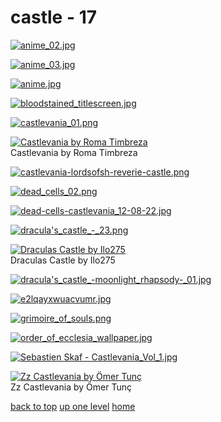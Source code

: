 # castle - 17
[![anime_02.jpg](/mobile/castlevania/zz%20castle/anime_02.jpg "anime_02.jpg")](https://raw.githubusercontent.com/buckmanc/wallpapers/main/mobile/castlevania/zz%20castle/anime_02.jpg)

[![anime_03.jpg](/mobile/castlevania/zz%20castle/anime_03.jpg "anime_03.jpg")](https://raw.githubusercontent.com/buckmanc/wallpapers/main/mobile/castlevania/zz%20castle/anime_03.jpg)

[![anime.jpg](/mobile/castlevania/zz%20castle/anime.jpg "anime.jpg")](https://raw.githubusercontent.com/buckmanc/wallpapers/main/mobile/castlevania/zz%20castle/anime.jpg)

[![bloodstained_titlescreen.jpg](/mobile/castlevania/zz%20castle/bloodstained_titlescreen.jpg "bloodstained_titlescreen.jpg")](https://raw.githubusercontent.com/buckmanc/wallpapers/main/mobile/castlevania/zz%20castle/bloodstained_titlescreen.jpg)

[![castlevania_01.png](/mobile/castlevania/zz%20castle/castlevania_01.png "castlevania_01.png")](https://raw.githubusercontent.com/buckmanc/wallpapers/main/mobile/castlevania/zz%20castle/castlevania_01.png)

[![Castlevania by Roma Timbreza](/mobile/castlevania/zz%20castle/castlevania-by-roma-timbreza.jpg "Castlevania by Roma Timbreza")](https://raw.githubusercontent.com/buckmanc/wallpapers/main/mobile/castlevania/zz%20castle/castlevania-by-roma-timbreza.jpg)\
Castlevania by Roma Timbreza

[![castlevania-lordsofsh-reverie-castle.png](/mobile/castlevania/zz%20castle/castlevania-lordsofsh-reverie-castle.png "castlevania-lordsofsh-reverie-castle.png")](https://raw.githubusercontent.com/buckmanc/wallpapers/main/mobile/castlevania/zz%20castle/castlevania-lordsofsh-reverie-castle.png)

[![dead_cells_02.png](/mobile/castlevania/zz%20castle/dead_cells_02.png "dead_cells_02.png")](https://raw.githubusercontent.com/buckmanc/wallpapers/main/mobile/castlevania/zz%20castle/dead_cells_02.png)

[![dead-cells-castlevania_12-08-22.jpg](/mobile/castlevania/zz%20castle/dead-cells-castlevania_12-08-22.jpg "dead-cells-castlevania_12-08-22.jpg")](https://raw.githubusercontent.com/buckmanc/wallpapers/main/mobile/castlevania/zz%20castle/dead-cells-castlevania_12-08-22.jpg)

[![dracula's_castle_-_23.png](/mobile/castlevania/zz%20castle/dracula's_castle_-_23.png "dracula's_castle_-_23.png")](https://raw.githubusercontent.com/buckmanc/wallpapers/main/mobile/castlevania/zz%20castle/dracula's_castle_-_23.png)

[![Draculas Castle by Ilo275](/mobile/castlevania/zz%20castle/draculas_castle_by_ilo275.jpg "Draculas Castle by Ilo275")](https://raw.githubusercontent.com/buckmanc/wallpapers/main/mobile/castlevania/zz%20castle/draculas_castle_by_ilo275.jpg)\
Draculas Castle by Ilo275

[![dracula's_castle_-_moonlight_rhapsody_-_01.jpg](/mobile/castlevania/zz%20castle/dracula's_castle_-_moonlight_rhapsody_-_01.jpg "dracula's_castle_-_moonlight_rhapsody_-_01.jpg")](https://raw.githubusercontent.com/buckmanc/wallpapers/main/mobile/castlevania/zz%20castle/dracula's_castle_-_moonlight_rhapsody_-_01.jpg)

[![e2lqayxwuacvumr.jpg](/mobile/castlevania/zz%20castle/e2lqayxwuacvumr.jpg "e2lqayxwuacvumr.jpg")](https://raw.githubusercontent.com/buckmanc/wallpapers/main/mobile/castlevania/zz%20castle/e2lqayxwuacvumr.jpg)

[![grimoire_of_souls.png](/mobile/castlevania/zz%20castle/grimoire_of_souls.png "grimoire_of_souls.png")](https://raw.githubusercontent.com/buckmanc/wallpapers/main/mobile/castlevania/zz%20castle/grimoire_of_souls.png)

[![order_of_ecclesia_wallpaper.jpg](/mobile/castlevania/zz%20castle/order_of_ecclesia_wallpaper.jpg "order_of_ecclesia_wallpaper.jpg")](https://raw.githubusercontent.com/buckmanc/wallpapers/main/mobile/castlevania/zz%20castle/order_of_ecclesia_wallpaper.jpg)

[![Sebastien Skaf - Castlevania_Vol_1.jpg](/mobile/castlevania/zz%20castle/Sebastien%20Skaf%20-%20Castlevania_Vol_1.jpg "Sebastien Skaf - Castlevania_Vol_1.jpg")](https://raw.githubusercontent.com/buckmanc/wallpapers/main/mobile/castlevania/zz%20castle/Sebastien%20Skaf%20-%20Castlevania_Vol_1.jpg)

[![Zz Castlevania by Ömer Tunç](/mobile/castlevania/zz%20castle/zz_castlevania_by_ömer_tunç.jpg "Zz Castlevania by Ömer Tunç")](https://raw.githubusercontent.com/buckmanc/wallpapers/main/mobile/castlevania/zz%20castle/zz_castlevania_by_ömer_tunç.jpg)\
Zz Castlevania by Ömer Tunç


</p>
</details>


[back to top](#)
[up one level](/mobile/castlevania/README.MD)
[home](/)
